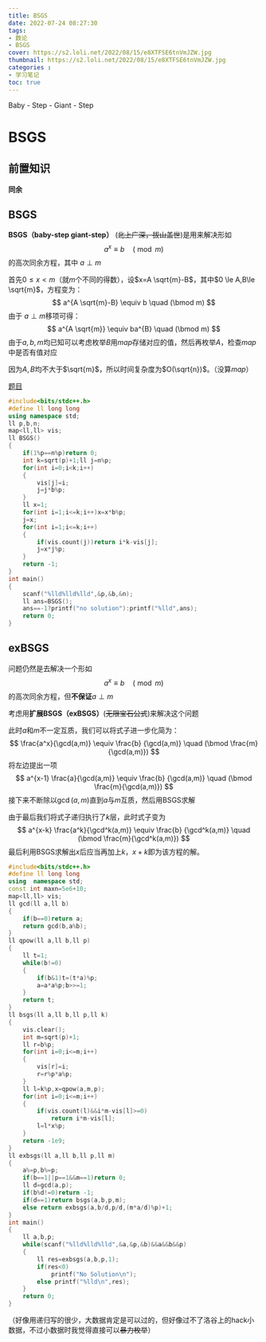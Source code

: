 ```yaml
---
title: BSGS
date: 2022-07-24 08:27:30
tags:
- 数论
- BSGS
cover: https://s2.loli.net/2022/08/15/e8XTFSE6tnVmJZW.jpg
thumbnail: https://s2.loli.net/2022/08/15/e8XTFSE6tnVmJZW.jpg
categories : 
- 学习笔记
toc: true
---
```



Baby - Step - Giant - Step

<!-- more -->

# BSGS 


## 前置知识

**同余**

## BSGS

**BSGS（baby-step giant-step）** (~~北上广深，拔山盖世~~)是用来解决形如
$$
a^x \equiv b \quad (\bmod m)
$$
的高次同余方程，其中 $a \perp m$

首先$0 \le x < m$（就$m$个不同的得数），设$x=A \sqrt{m}-B$，其中$0 \le A,B\le \sqrt{m}$，方程变为：
$$
a^{A \sqrt{m}-B} \equiv b \quad (\bmod m) 
$$
由于 $a \perp m$移项可得：
$$
a^{A \sqrt{m}} \equiv ba^{B} \quad (\bmod m)
$$
由于$a,b,m$均已知可以考虑枚举$B$用$map$存储对应的值，然后再枚举$A$，检查$map$中是否有值对应

因为$A,B$均不大于$\sqrt{m}$，所以时间复杂度为$O(\sqrt{n})$。（没算$map$）

[题目](https://www.luogu.com.cn/problem/P3846)

~~~c++
#include<bits/stdc++.h>
#define ll long long
using namespace std;
ll p,b,n;
map<ll,ll> vis;
ll BSGS()
{
    if(1%p==n%p)return 0;
    int k=sqrt(p)+1;ll j=n%p;
    for(int i=0;i<k;i++)
    {
        vis[j]=i;
        j=j*b%p;
    }
    ll x=1;
    for(int i=1;i<=k;i++)x=x*b%p;
    j=x;
    for(int i=1;i<=k;i++)
    {
        if(vis.count(j))return i*k-vis[j];
        j=x*j%p;
    }
    return -1;
}
int main()
{
    scanf("%lld%lld%lld",&p,&b,&n);
    ll ans=BSGS();
    ans==-1?printf("no solution"):printf("%lld",ans);
    return 0;
}
~~~

## exBSGS

问题仍然是去解决一个形如
$$
a^x \equiv b \quad (\bmod m)
$$
的高次同余方程，但**不保证**$a \perp m$

考虑用**扩展BSGS（exBSGS）**(~~无限宝石公式~~)来解决这个问题

此时$a$和$m$不一定互质，我们可以将式子进一步化简为：
$$
\frac{a^x}{\gcd(a,m)} \equiv \frac{b} {\gcd(a,m)} \quad (\bmod \frac{m}{\gcd(a,m)})
$$
将左边提出一项
$$
a^{x-1} \frac{a}{\gcd(a,m)} \equiv \frac{b} {\gcd(a,m)} \quad (\bmod \frac{m}{\gcd(a,m)})
$$
接下来不断除以$\gcd(a,m)$直到$a$与$m$互质，然后用BSGS求解

由于最后我们将式子递归执行了$k$层，此时式子变为
$$
a^{x-k} \frac{a^k}{\gcd^k(a,m)} \equiv \frac{b} {\gcd^k(a,m)} \quad (\bmod \frac{m}{\gcd^k(a,m)})
$$
最后利用BSGS求解出$x$后应当再加上$k$，$x+k$即为该方程的解。

~~~c++
#include<bits/stdc++.h>
#define ll long long
using  namespace std;
const int maxn=5e6+10;
map<ll,ll> vis;
ll gcd(ll a,ll b)
{
    if(b==0)return a;
    return gcd(b,a%b);
}
ll qpow(ll a,ll b,ll p)
{
    ll t=1;
    while(b!=0)
    {
        if(b&1)t=(t*a)%p;
        a=a*a%p;b>>=1;
    }
    return t;
}
ll bsgs(ll a,ll b,ll p,ll k)
{
    vis.clear();
    int m=sqrt(p)+1;
    ll r=b%p;
    for(int i=0;i<=m;i++)
    {
        vis[r]=i;
        r=r%p*a%p;
    }
    ll l=k%p,x=qpow(a,m,p);
    for(int i=0;i<=m;i++)
    {
        if(vis.count(l)&&i*m-vis[l]>=0)
            return i*m-vis[l];
        l=l*x%p;
    }
    return -1e9;
}
ll exbsgs(ll a,ll b,ll p,ll m)
{
    a%=p,b%=p;
    if(b==1||p==1&&m==1)return 0;
    ll d=gcd(a,p);
    if(b%d!=0)return -1;
    if(d==1)return bsgs(a,b,p,m);
    else return exbsgs(a,b/d,p/d,(m*a/d)%p)+1;
}
int main()
{
    ll a,b,p;
    while(scanf("%lld%lld%lld",&a,&p,&b)&&a&&b&&p)
    {
        ll res=exbsgs(a,b,p,1);
        if(res<0)
            printf("No Solution\n");
        else printf("%lld\n",res);
    }
    return 0;
}
~~~

（好像用递归写的很少，大数据肯定是可以过的，但好像过不了洛谷上的hack小数据，不过小数据时我觉得直接可以~~暴力枚举~~）

